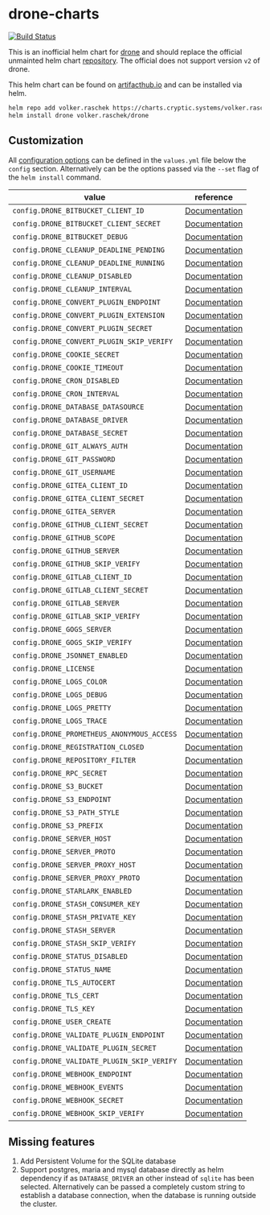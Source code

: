 # drone-charts

[![Build Status](https://drone.cryptic.systems/api/badges/volker.raschek/drone-charts/status.svg)](https://drone.cryptic.systems/volker.raschek/drone-charts)

This is an inofficial helm chart for [drone](https://github.com/drone/drone) and
should replace the official unmainted helm chart
[repository](https://github.com/drone/charts). The official does not support
version `v2` of drone.

This helm chart can be found on [artifacthub.io](https://artifacthub.io/) and
can be installed via helm.

```bash
helm repo add volker.raschek https://charts.cryptic.systems/volker.raschek
helm install drone volker.raschek/drone
```

## Customization

All [configuration options](https://docs.drone.io/server/reference/) can be
defined in the `values.yml` file below the `config` section. Alternatively can
be the options passed via the `--set` flag of the `helm install` command.

| value                                                   | reference                                                                                 |
| ------------------------------------------------------- | ----------------------------------------------------------------------------------------- |
| `config.DRONE_BITBUCKET_CLIENT_ID`                      | [Documentation](https://docs.drone.io/server/reference/drone-bitbucket-client-id/)        |
| `config.DRONE_BITBUCKET_CLIENT_SECRET`                  | [Documentation](https://docs.drone.io/server/reference/drone-bitbucket-client-secret/)    |
| `config.DRONE_BITBUCKET_DEBUG`                          | [Documentation](https://docs.drone.io/server/reference/drone-bitbucket-debug)             |
| `config.DRONE_CLEANUP_DEADLINE_PENDING`                 | [Documentation](https://docs.drone.io/server/reference/drone-cleanup-deadline-pending)    |
| `config.DRONE_CLEANUP_DEADLINE_RUNNING`                 | [Documentation](https://docs.drone.io/server/reference/drone-cleanup-deadline-running)    |
| `config.DRONE_CLEANUP_DISABLED`                         | [Documentation](https://docs.drone.io/server/reference/config.drone-cleanup-disabled)     |
| `config.DRONE_CLEANUP_INTERVAL`                         | [Documentation](https://docs.drone.io/server/reference/drone-cleanup-interval)            |
| `config.DRONE_CONVERT_PLUGIN_ENDPOINT`                  | [Documentation](https://docs.drone.io/server/reference/drone-convert-plugin-endpoint)     |
| `config.DRONE_CONVERT_PLUGIN_EXTENSION`                 | [Documentation](https://docs.drone.io/server/reference/drone-convert-plugin-extension )   |
| `config.DRONE_CONVERT_PLUGIN_SECRET`                    | [Documentation](https://docs.drone.io/server/reference/drone-convert-plugin-secret)       |
| `config.DRONE_CONVERT_PLUGIN_SKIP_VERIFY`               | [Documentation](https://docs.drone.io/server/reference/drone-convert-plugin-skip-verify)  |
| `config.DRONE_COOKIE_SECRET`                            | [Documentation](https://docs.drone.io/server/reference/drone-cookie-secret)               |
| `config.DRONE_COOKIE_TIMEOUT`                           | [Documentation](https://docs.drone.io/server/reference/drone-cookie-timeout)              |
| `config.DRONE_CRON_DISABLED`                            | [Documentation](https://docs.drone.io/server/reference/drone-cron-disabled)               |
| `config.DRONE_CRON_INTERVAL`                            | [Documentation](https://docs.drone.io/server/reference/drone-cron-interval)               |
| `config.DRONE_DATABASE_DATASOURCE`                      | [Documentation](https://docs.drone.io/server/reference/drone-database-datasource)         |
| `config.DRONE_DATABASE_DRIVER`                          | [Documentation](https://docs.drone.io/server/reference/drone-database-driver)             |
| `config.DRONE_DATABASE_SECRET`                          | [Documentation](https://docs.drone.io/server/reference/drone-database-secret)             |
| `config.DRONE_GIT_ALWAYS_AUTH`                          | [Documentation](https://docs.drone.io/server/reference/drone-git-always-auth)             |
| `config.DRONE_GIT_PASSWORD`                             | [Documentation](https://docs.drone.io/server/reference/drone-git-password)                |
| `config.DRONE_GIT_USERNAME`                             | [Documentation](https://docs.drone.io/server/reference/drone-git-username)                |
| `config.DRONE_GITEA_CLIENT_ID`                          | [Documentation](https://docs.drone.io/server/reference/drone-gitea-client-id)             |
| `config.DRONE_GITEA_CLIENT_SECRET`                      | [Documentation](https://docs.drone.io/server/reference/drone-gitea-client-secret)         |
| `config.DRONE_GITEA_SERVER`                             | [Documentation](https://docs.drone.io/server/reference/drone-gitea-server)                |
| `config.DRONE_GITHUB_CLIENT_SECRET`                     | [Documentation](https://docs.drone.io/server/reference/drone-github-client-secret)        |
| `config.DRONE_GITHUB_SCOPE`                             | [Documentation](https://docs.drone.io/server/reference/drone-github-scope)                |
| `config.DRONE_GITHUB_SERVER`                            | [Documentation](https://docs.drone.io/server/reference/drone-github-server)               |
| `config.DRONE_GITHUB_SKIP_VERIFY`                       | [Documentation](https://docs.drone.io/server/reference/drone-github-skip-verify)          |
| `config.DRONE_GITLAB_CLIENT_ID`                         | [Documentation](https://docs.drone.io/server/reference/drone-gitlab-client-id)            |
| `config.DRONE_GITLAB_CLIENT_SECRET`                     | [Documentation](https://docs.drone.io/server/reference/drone-gitlab-client-secret)        |
| `config.DRONE_GITLAB_SERVER`                            | [Documentation](https://docs.drone.io/server/reference/drone-gitlab-server)               |
| `config.DRONE_GITLAB_SKIP_VERIFY`                       | [Documentation](https://docs.drone.io/server/reference/drone-gitlab-skip-verify)          |
| `config.DRONE_GOGS_SERVER`                              | [Documentation](https://docs.drone.io/server/reference/drone-gogs-server)                 |
| `config.DRONE_GOGS_SKIP_VERIFY`                         | [Documentation](https://docs.drone.io/server/reference/drone-gogs-skip-verify )           |
| `config.DRONE_JSONNET_ENABLED`                          | [Documentation](https://docs.drone.io/server/reference/drone-jsonnet-enabled)             |
| `config.DRONE_LICENSE`                                  | [Documentation](https://docs.drone.io/server/reference/drone-license)                     |
| `config.DRONE_LOGS_COLOR`                               | [Documentation](https://docs.drone.io/server/reference/drone-logs-color)                  |
| `config.DRONE_LOGS_DEBUG`                               | [Documentation](https://docs.drone.io/server/reference/drone-logs-debug)                  |
| `config.DRONE_LOGS_PRETTY`                              | [Documentation](https://docs.drone.io/server/reference/drone-logs-pretty)                 |
| `config.DRONE_LOGS_TRACE`                               | [Documentation](https://docs.drone.io/server/reference/drone-logs-trace )                 |
| `config.DRONE_PROMETHEUS_ANONYMOUS_ACCESS`              | [Documentation](https://docs.drone.io/server/reference/drone-prometheus-anonymous-access) |
| `config.DRONE_REGISTRATION_CLOSED`                      | [Documentation](https://docs.drone.io/server/reference/drone-registration-closed)         |
| `config.DRONE_REPOSITORY_FILTER`                        | [Documentation](https://docs.drone.io/server/reference/drone-repository-filter)           |
| `config.DRONE_RPC_SECRET`                               | [Documentation](https://docs.drone.io/server/reference/drone-rpc-secret)                  |
| `config.DRONE_S3_BUCKET`                                | [Documentation](https://docs.drone.io/server/reference/drone-s3-bucket)                   |
| `config.DRONE_S3_ENDPOINT`                              | [Documentation](https://docs.drone.io/server/reference/drone-s3-endpoint)                 |
| `config.DRONE_S3_PATH_STYLE`                            | [Documentation](https://docs.drone.io/server/reference/drone-s3-path-style)               |
| `config.DRONE_S3_PREFIX`                                | [Documentation](https://docs.drone.io/server/reference/drone-s3-prefix)                   |
| `config.DRONE_SERVER_HOST`                              | [Documentation](https://docs.drone.io/server/reference/drone-server-host)                 |
| `config.DRONE_SERVER_PROTO`                             | [Documentation](https://docs.drone.io/server/reference/drone-server-proto)                |
| `config.DRONE_SERVER_PROXY_HOST`                        | [Documentation](https://docs.drone.io/server/reference/drone-server-proxy-host)           |
| `config.DRONE_SERVER_PROXY_PROTO`                       | [Documentation](https://docs.drone.io/server/reference/drone-server-proxy-proto)          |
| `config.DRONE_STARLARK_ENABLED`                         | [Documentation](https://docs.drone.io/server/reference/drone-starlark-enabled)            |
| `config.DRONE_STASH_CONSUMER_KEY`                       | [Documentation](https://docs.drone.io/server/reference/drone-stash-consumer-key)          |
| `config.DRONE_STASH_PRIVATE_KEY`                        | [Documentation](https://docs.drone.io/server/reference/drone-stash-private-key)           |
| `config.DRONE_STASH_SERVER`                             | [Documentation](https://docs.drone.io/server/reference/drone-stash-server)                |
| `config.DRONE_STASH_SKIP_VERIFY`                        | [Documentation](https://docs.drone.io/server/reference/drone-stash-skip-verify)           |
| `config.DRONE_STATUS_DISABLED`                          | [Documentation](https://docs.drone.io/server/reference/drone-status-disabled  )           |
| `config.DRONE_STATUS_NAME`                              | [Documentation](https://docs.drone.io/server/reference/drone-status-name)                 |
| `config.DRONE_TLS_AUTOCERT`                             | [Documentation](https://docs.drone.io/server/reference/drone-tls-autocert)                |
| `config.DRONE_TLS_CERT`                                 | [Documentation](https://docs.drone.io/server/reference/drone-tls-cert)                    |
| `config.DRONE_TLS_KEY`                                  | [Documentation](https://docs.drone.io/server/reference/drone-tls-key)                     |
| `config.DRONE_USER_CREATE`                              | [Documentation](https://docs.drone.io/server/reference/drone-user-create)                 |
| `config.DRONE_VALIDATE_PLUGIN_ENDPOINT`                 | [Documentation](https://docs.drone.io/server/reference/drone-validate-plugin-endpoint)    |
| `config.DRONE_VALIDATE_PLUGIN_SECRET`                   | [Documentation](https://docs.drone.io/server/reference/drone-validate-plugin-secret)      |
| `config.DRONE_VALIDATE_PLUGIN_SKIP_VERIFY`              | [Documentation](https://docs.drone.io/server/reference/drone-validate-plugin-skip-verify) |
| `config.DRONE_WEBHOOK_ENDPOINT`                         | [Documentation](https://docs.drone.io/server/reference/drone-webhook-endpoint)            |
| `config.DRONE_WEBHOOK_EVENTS`                           | [Documentation](https://docs.drone.io/server/reference/drone-webhook-events)              |
| `config.DRONE_WEBHOOK_SECRET`                           | [Documentation](https://docs.drone.io/server/reference/drone-webhook-secret)              |
| `config.DRONE_WEBHOOK_SKIP_VERIFY`                      | [Documentation](https://docs.drone.io/server/reference/drone-webhook-skip-verify)         |

## Missing features

1. Add Persistent Volume for the SQLite database
2. Support postgres, maria and mysql database directly as helm dependency if as
   `DATABASE_DRIVER` an other instead of `sqlite` has been selected.
   Alternatively can be passed a completely custom string to establish a
   database connection, when the database is running outside the cluster.
